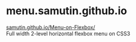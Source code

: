 # menu.samutin.github.io
<a href="https://samutin.github.io/Menu-on-Flexbox/">samutin.github.io/Menu-on-Flexbox/</a></br>
Full width 2-level horizontal flexbox menu on CSS3

